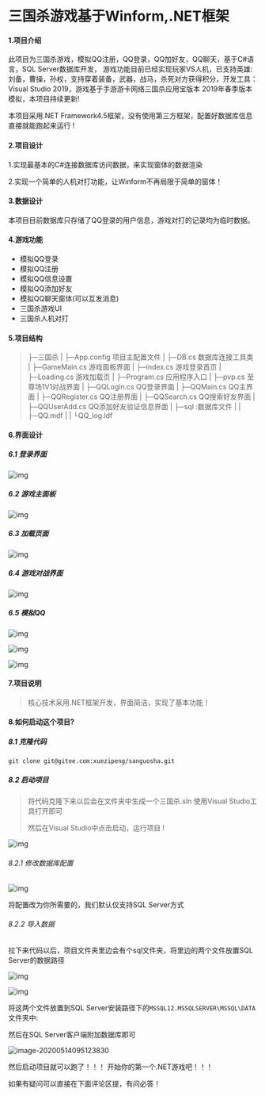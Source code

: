 # 三国杀游戏基于Winform,.NET框架

#### 1.项目介绍

此项目为三国杀游戏，模拟QQ注册，QQ登录，QQ加好友，QQ聊天，基于C#语言，SQL Server数据库开发， 游戏功能目前已经实现玩家VS人机，已支持英雄:刘备，曹操，孙权，支持穿着装备，武器，战马，杀死对方获得积分，开发工具：Visual Studio 2019，游戏基于手游游卡网络三国杀应用宝版本 2019年春季版本模拟，本项目持续更新!

本项目采用.NET Framework4.5框架，没有使用第三方框架，配置好数据库信息直接就能跑起来运行 !

#### 2.项目设计

1.实现最基本的C#连接数据库访问数据，来实现窗体的数据渲染

2.实现一个简单的人机对打功能，让Winform不再局限于简单的窗体！

#### 3.数据设计

本项目目前数据库只存储了QQ登录的用户信息，游戏对打的记录均为临时数据。

#### 4.游戏功能

- 模拟QQ登录
- 模拟QQ注册
- 模拟QQ信息设置
- 模拟QQ添加好友
- 模拟QQ聊天窗体(可以互发消息)
- 三国杀游戏UI
- 三国杀人机对打

#### 5.项目结构

> ├─三国杀
>            |  ├─App.config   项目主配置文件
>            |  ├─DB.cs      数据库连接工具类
>            |  ├─GameMain.cs   游戏面板界面
>            |  ├─index.cs   游戏登录首页
>            |  ├─Loading.cs   游戏加载页
>            |  ├─Program.cs   应用程序入口
>            |  ├─pvp.cs   至尊场1V1对战界面
>            |  ├─QQLogin.cs   QQ登录界面
>            |  ├─QQMain.cs    QQ主界面
>            |  ├─QQRegister.cs   QQ注册界面
>            |  ├─QQSearch.cs    QQ搜索好友界面
>            |  ├─QQUserAdd.cs   QQ添加好友验证信息界面
>            |  ├─sql  :数据库文件
>                   |  |  ├─QQ.mdf
>                   |  |  └QQ_log.ldf

#### 6.界面设计

##### 6.1 登录界面

![img](https://snkkkait.oss-cn-beijing.aliyuncs.com/sanguosha/index-QQ.jpg)

##### 6.2 游戏主面板

![img](https://snkkkait.oss-cn-beijing.aliyuncs.com/sanguosha/GameMain.jpg)

##### 6.3 加载页面

![img](https://snkkkait.oss-cn-beijing.aliyuncs.com/sanguosha/loading.jpg)

##### 6.4 游戏对战界面

![img](https://snkkkait.oss-cn-beijing.aliyuncs.com/sanguosha/PVP.jpg)

##### 6.5 模拟QQ

![img](https://snkkkait.oss-cn-beijing.aliyuncs.com/sanguosha/QQRegister.jpg)

![img](https://snkkkait.oss-cn-beijing.aliyuncs.com/sanguosha/QQMain.jpg)

![img](https://snkkkait.oss-cn-beijing.aliyuncs.com/sanguosha/QQLogin.jpg)

#### 7.项目说明

> 核心技术采用.NET框架开发，界面简洁，实现了基本功能！

#### 8.如何启动这个项目?

##### 8.1 克隆代码

``` shell
git clone git@gitee.com:xuezipeng/sanguosha.git
```

##### 8.2 启动项目

> 将代码克隆下来以后会在文件夹中生成一个三国杀.sln 使用Visual Studio工具打开即可
>
> 然后在Visual Studio中点击启动，运行项目 ! 

![img](C:\Users\xzp\AppData\Roaming\Typora\typora-user-images\image-20200514092919504.png)

###### 8.2.1 修改数据库配置

![img](https://snkkkait.oss-cn-beijing.aliyuncs.com/picgo/20200514093219.png)

将配置改为你所需要的，我们默认仅支持SQL Server方式

###### 8.2.2 导入数据

拉下来代码以后，项目文件夹里边会有个sql文件夹，将里边的两个文件放置SQL Server的数据路径

![img](C:\Users\xzp\AppData\Roaming\Typora\typora-user-images\image-20200514093416544.png)

![img](https://snkkkait.oss-cn-beijing.aliyuncs.com/picgo/20200514094749.png)

将这两个文件放置到SQL Server安装路径下的```MSSQL12.MSSQLSERVER\MSSQL\DATA```文件夹中:

然后在SQL Server客户端附加数据库即可

![image-20200514095123830](https://snkkkait.oss-cn-beijing.aliyuncs.com/picgo/20200514095118.png)

然后启动项目就可以跑了！！！ 开始你的第一个.NET游戏吧！！！



如果有疑问可以直接在下面评论区提，有问必答！